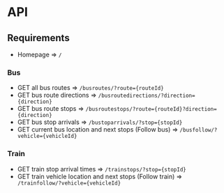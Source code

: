 # API

## Requirements

* Homepage => ```/```

### Bus

* GET all bus routes => ```/busroutes/?route={routeId}```
* GET bus route directions => ```/busroutedirections/?direction={direction}```
* GET bus route stops => ```/busroutestops/?route={routeId}?direction={direction}```
* GET bus stop arrivals => ```/bustoparrivals/?stop={stopId}```
* GET current bus location and next stops (Follow bus) => ```/busfollow/?vehicle={vehicleId}```

### Train

* GET train stop arrival times => ```/trainstops/?stop={stopId}```
* GET train vehicle location and next stops (Follow train) => ``` /trainfollow/?vehicle={vehicleId}```
